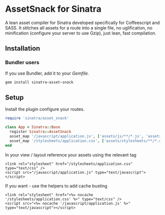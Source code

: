 # AssetSnack for Sinatra

A lean asset compiler for Sinatra developed specifically for Coffeescript and SASS. 
It stitches all assets for a route into a single file, no uglification, no minification (configure your server to use Gzip),
just lean, fast compilation.

## Installation
### Bundler users

If you use Bundler, add it to your *Gemfile.*

``` ruby
gem install sinatra-asset-snack
```


## Setup

Install the plugin configure your routes.

``` ruby
require 'sinatra/asset_snack'

class App < Sinatra::Base
  register Sinatra::AssetSnack
  asset_map '/javascript/application.js', ['assets/js/**/*.js', 'assets/js/**/*.coffee']
  asset_map '/stylesheets/application.css', ['assets/stylesheets/**/*.css', 'assets/stylesheets/**/*.scss']
end
```

In your view / layout reference your assets using the relevant tag
```
<link rel="stylesheet" href="/stylesheets/application.css" type="text/css" />
<script src="/javascript/application.js" type="text/javascript"></script>
```

If you want - use the helpers to add cache busting
```
<link rel="stylesheet" href="<%= nocache '/stylesheets/application.css' %>" type="text/css" />
<script src="<%= nocache '/javascript/application.js' %>" type="text/javascript"></script>
```

[sinatra]: http://sinatrarb.com
[coffee-script]: http://github.com/josh/ruby-coffee-script
[sass]: http://sass-lang.com/
